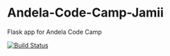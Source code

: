 # Andela-Code-Camp-Jamii
Flask app for Andela Code Camp


[![Build Status](https://travis-ci.com/bochiedev/Andela-Code-Camp-Jamii.svg?branch=master)](https://travis-ci.com/bochiedev/Andela-Code-Camp-Jamii)
